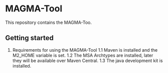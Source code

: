 # MAGMA-Tool
This repository contains the MAGMA-Too.

## Getting started
1. Requirements for using the MAGMA-Tool
1.1 Maven is installed and the M2_HOME variable is set.
1.2 The MSA Archtypes are installed, later they will be available over Maven Central.
1.3 The java development kit is installed.
